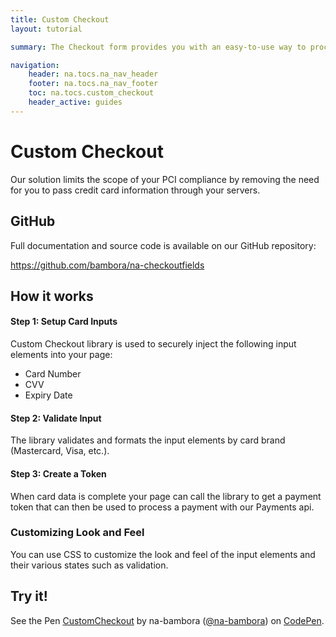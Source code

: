 ```yaml
---
title: Custom Checkout
layout: tutorial

summary: The Checkout form provides you with an easy-to-use way to process payments on your site.

navigation: 
    header: na.tocs.na_nav_header
    footer: na.tocs.na_nav_footer
    toc: na.tocs.custom_checkout
    header_active: guides 
---
```


# Custom Checkout

Our solution limits the scope of your PCI compliance by removing the need for you to pass credit card information through your servers.

## GitHub
Full documentation and source code is available on our GitHub repository: 

<https://github.com/bambora/na-checkoutfields>

## How it works
#### Step 1: Setup Card Inputs
Custom Checkout library is used to securely inject the following input elements into your page:

* Card Number
* CVV
* Expiry Date

#### Step 2: Validate Input
The library validates and formats the input elements by card brand (Mastercard, Visa, etc.).

#### Step 3: Create a Token
When card data is complete your page can call the library to get a payment token that can then be used to process a payment with our Payments api. 

### Customizing Look and Feel

You can use CSS to customize the look and feel of the input elements and their various states such as validation.

## Try it!
<p data-height="395" data-theme-id="light" data-slug-hash="LLRMRo" data-default-tab="result" data-user="na-bambora" data-embed-version="2" data-pen-title="CustomCheckout" class="codepen">See the Pen <a href="https://codepen.io/na-bambora/pen/LLRMRo/">CustomCheckout</a> by na-bambora (<a href="https://codepen.io/na-bambora">@na-bambora</a>) on <a href="https://codepen.io">CodePen</a>.</p>
<script async src="https://production-assets.codepen.io/assets/embed/ei.js"></script>

